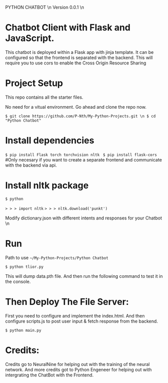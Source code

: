 PYTHON CHATBOT \n
Version 0.0.1 \n

# Chatbot Client with Flask and JavaScript.

This chatbot is deployed within a Flask app with jinja template.
It can be configured so that the frontend is separated with the backend.
This will require you to use cors to enable the Cross Origin Resource Sharing

# Project Setup

This repo contains all the starter files.

No need for a vitual environment.
Go ahead and clone the repo now.

`$ git clone https://github.com/P-Nth/My-Python-Projects.git \n
$ cd "Python Chatbot"`

# Install dependencies

`$ pip install Flask torch torchvision nltk `
`$ pip install flask-cors` #Only necesary if you want to create a separate frontend and communicate with the backend via api.

# Install nltk package
`$ python`

`> > > import nltk`
`> > > nltk.download('punkt')`

Modify dictionary.json with different intents and responses for your Chatbot \n

# Run

Path to use `~/My-Python-Projects/Python Chatbot`

`$ python tlior.py`

This will dump data.pth file. And then run the following command to test it in the console.

# Then Deploy The File Server:

First you need to configure and implement the index.html.
And then configure scripts.js to post user input & fetch response from the backend.

`$ python main.py`

# Credits:

Credits go to NeuralNine for helping out with the training of the neural network.
And more credits got to Python Engeneer for helping out with intergrating the ChatBot with the Frontend.
